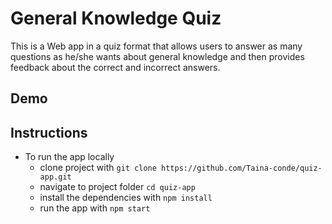 # General Knowledge Quiz

This is a Web app in a quiz format that allows users to answer as many questions as he/she wants about general knowledge and then provides feedback about the correct and incorrect answers. 

## Demo

## Instructions

* To run the app locally
  - clone project with `git clone https://github.com/Taina-conde/quiz-app.git`
  - navigate to project folder `cd quiz-app`
  - install the dependencies with `npm install`
  - run the app with `npm start`